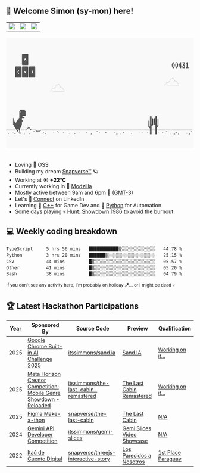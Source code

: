 <h2>
  <!--START_SECTION:emoji-->
  🤠
  <!--END_SECTION:emoji-->
  Welcome Simon (sy-mon) here!
</h2>

<table border=0>
 <tbody>
  <tr>
   <td>
    <a href=linkedin.com/in/itssimmons>
     <img src=https://upload.wikimedia.org/wikipedia/commons/thumb/c/ca/LinkedIn_logo_initials.png/960px-LinkedIn_logo_initials.png height=20>
    </a>
   </td>
   <td>
    <a href=https://stackoverflow.com/users/18514274>
     <img src=https://images.icon-icons.com/2108/PNG/512/stackoverflow_icon_130823.png height=20>
    </a>
   </td>
   <td>
    <a href=https://www.codewars.com/users/itssimmons>
     <img src=https://www.codewars.com/users/itssimmons/badges/micro>
    </a>
   </td>
  </tr>
 </tbody>
</table>

<section>
 <img src=./static/banner.gif height=300 width=1000>
</section>
<br/>

<ul>
  <li>
     Loving 🤍 OSS
  </li>
  <li>
    Building my dream&nbsp;<a href=https://github.com/snapverse target=_blank>Snapverse™</a> 🪐
  </li>
  <li>
		<!--START_SECTION:weather-->
		Working at <b>☀️   +22°C</b>
		<!--END_SECTION:weather-->
  </li>
  <li>
    Currently working in 💬&nbsp;<a href=https://github.com/itssimmons?tab=repositories&q=modzilla&type=source&language=&sort= target=_blank>Modzilla</a>
  </li>
  <li>
    Mostly active between 9am and 6pm 🚩 <a href=https://onlinealarmkur.com/world/es target=_blank>(GMT-3)</a>
  </li>
  <li>
    Let's 🔗&nbsp;<a href=https://www.linkedin.com/in/itssimmons target=_blank>Connect</a> on LinkedIn
  </li>
  <li>
    Learning 👴&nbsp;<a href=https://images3.memedroid.com/images/UPLOADED755/65f2bce6734f6.webp target=_blank>C++</a> for Game Dev and 🐍&nbsp;<a href=https://qph.cf2.quoracdn.net/main-qimg-4472b6229cb75bf66ab531f3ebd4f975-lq target=_blank>Python</a> for Automation
  </li>
  <li>
    Some days playing 💀&nbsp;<a href=https://www.huntshowdown.com target=_blank>Hunt: Showdown 1986</a> to avoid the burnout
  </li>
</ul>

<h2>💻 Weekly coding breakdown</h2>

<!--START_SECTION:waka-->

```txt
TypeScript     5 hrs 56 mins   ███████████▒░░░░░░░░░░░░░   44.78 %
Python         3 hrs 20 mins   ██████▒░░░░░░░░░░░░░░░░░░   25.15 %
CSV            44 mins         █▒░░░░░░░░░░░░░░░░░░░░░░░   05.57 %
Other          41 mins         █▒░░░░░░░░░░░░░░░░░░░░░░░   05.20 %
Bash           38 mins         █▒░░░░░░░░░░░░░░░░░░░░░░░   04.79 %
```

<!--END_SECTION:waka-->

<sup>If you don't see any activity here, I'm probably on holiday 🪁... or I might be dead 💀</sup>

<h2>🏆 Latest Hackathon Participations</h2>

<table>
  <thead>
    <tr>
		<th>Year</th>
		<th>Sponsored By</th>
		<th>Source Code</th>
		<th>Preview</th>
		<th>Qualification</th>
    </tr>
  </thead>
  <tbody>
	<tr>
		<td>2025</td>
		<td>
			<a href=https://googlechromeai2025.devpost.com>Google Chrome Built-in AI Challenge 2025</a>
		</td>
		<td>
			<a href=https://github.com/itssimmons/sand.ia>itssimmons/sand.ia</a>
		</td>
		<td>
			<a href=#>Sand.IA</a>
		</td>
		<td>
			<a href=#>Working on it...</a>
		</td>
	</tr>
	<tr>
		<td>2025</td>
		<td>
			<a href=https://mhcp-mobile-genre-2.devpost.com>Meta Horizon Creator Competition: Mobile Genre Showdown - Reloaded</a>
		</td>
		<td>
			<a href=https://github.com/itssimmons/the-last-cabin-remastered>itssimmons/the-last-cabin-remastered</a>
		</td>
		<td>
			<a href=#>The Last Cabin Remastered</a>
		</td>
		<td>
			<a href=#>Working on it...</a>
		</td>
	</tr>
	<tr>
		<td>2025</td>
		<td>
			<a href=https://contra.com/community/topic/figmamakeathon>Figma Make-a-thon</a>
		</td>
		<td>
			<a href=https://www.figma.com/community/file/1547880152145128022>snapverse/the-last-cabin</a>
		</td>
		<td>
			<a href=https://school-small-63686328.figma.site/>The Last Cabin</a>
		</td>
		<td>
			<a href=#>N/A</a>
		</td>
	</tr>
	<tr>
		<td>2024</td>
		<td>
			<a href=https://ai.google.dev/competition>Gemini API Developer Competition</a>
		</td>
		<td>
			<a href=https://github.com/itssimmons/gemi-slices>itssimmons/gemi-slices</a>
		</td>
		<td>
			<a href=https://youtu.be/XVpmZRqu7Xw>Gemi Slices Video Showcase</a>
		</td>
		<td>
			<a href=#>N/A</a>
		</td>
	</tr>
	<tr>
		<td>2022</td>
		<td>
			<a href=https://www.itau.com.py>Itaú de Cuento Digital</a>
		</td>
		<td>
			<a href=https://github.com/snapverse/threejs-interactive-story>snapverse/threejs-interactive-story</a>
		</td>
		<td>
			<a href=https://losparecidosanosotros.vercel.app>Los Parecidos a Nosotros</a>
		</td>
		<td>
			<a href=https://www.abc.com.py/espectaculos/literatura/2022/11/25/paraguay-se-destaca-en-el-premio-itau-de-cuento-digital/>1st Place Paraguay</a>
		</td>
	</tr>
  </tbody>
</table>
